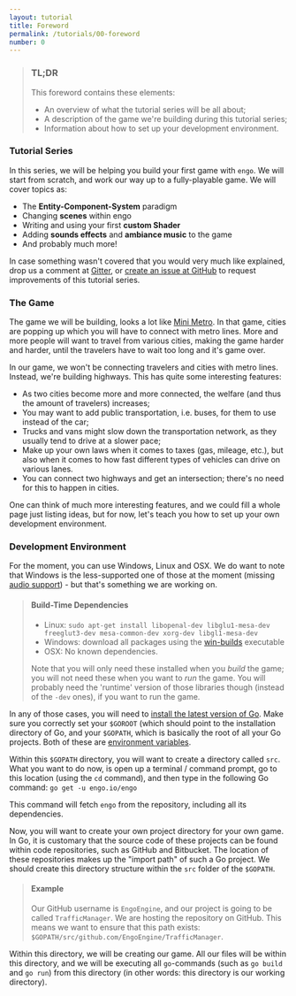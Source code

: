 ```yaml
---
layout: tutorial
title: Foreword
permalink: /tutorials/00-foreword
number: 0
---
```


> ### TL;DR
> This foreword contains these elements:
>
> * An overview of what the tutorial series will be all about;
> * A description of the game we're building during this tutorial series;
> * Information about how to set up your development environment. 

### Tutorial Series

In this series, we will be helping you build your first game with `engo`. We will start from scratch, and work
our way up to a fully-playable game. We will cover topics as:

* The **Entity-Component-System** paradigm
* Changing **scenes** within engo
* Writing and using your first **custom Shader**
* Adding **sounds effects** and **ambiance music** to the game
* And probably much more!

In case something wasn't covered that you would very much like explained, drop us a comment at 
[Gitter](https://gitter.im/EngoEngine/engo), or [create an issue at 
GitHub](https://github.com/EngoEngine/engoengine.github.io/issues/new) to request improvements of this tutorial series.  

### The Game
The game we will be building, looks a lot like [Mini Metro](http://store.steampowered.com/app/287980/). In that game, 
cities are popping up which you will have to connect with metro lines. More and more people will want to travel from
various cities, making the game harder and harder, until the travelers have to wait too long and it's game over. 

In our game, we won't be connecting travelers and cities with metro lines. Instead, we're building highways. This has
quite some interesting features:

* As two cities become more and more connected, the welfare (and thus the amount of travelers) increases;
* You may want to add public transportation, i.e. buses, for them to use instead of the car;
* Trucks and vans might slow down the transportation network, as they usually tend to drive at a slower pace;
* Make up your own laws when it comes to taxes (gas, mileage, etc.), but also when it comes to how fast different
types of vehicles can drive on various lanes. 
* You can connect two highways and get an intersection; there's no need for this to happen in cities.

One can think of much more interesting features, and we could fill a whole page just listing ideas, but for now, let's
teach you how to set up your own development environment. 

### Development Environment
For the moment, you can use Windows, Linux and OSX. We do want to note that Windows is the less-supported one of those
at the moment (missing [audio support](https://github.com/EngoEngine/engo/issues/174)) - but that's something we are 
working on. 

> #### Build-Time Dependencies
> * Linux: `sudo apt-get install libopenal-dev libglu1-mesa-dev freeglut3-dev mesa-common-dev xorg-dev libgl1-mesa-dev`
> * Windows: download all packages using the [win-builds](http://win-builds.org/doku.php/download_and_installation_from_windows) executable
> * OSX: No known dependencies.
>
> Note that you will only need these installed when you *build* the game; you will not need these when you want to
> *run* the game. You will probably need the 'runtime' version of those libraries though (instead of the `-dev` ones),
> if you want to run the game. 
 
In any of those cases, you will need to [install the latest version of Go](https://golang.org/dl/). Make sure you 
correctly set your `$GOROOT` (which should point to the installation directory of Go, and your `$GOPATH`, which is
basically the root of all your Go projects. Both of these are 
[environment variables](https://en.wikipedia.org/wiki/Environment_variable). 

Within this `$GOPATH` directory, you will want to create a directory called `src`. What you want to do now, is open
up a terminal / command prompt, go to this location (using the `cd` command), and then type in the following Go command:
`go get -u engo.io/engo`

This command will fetch `engo` from the repository, including all its dependencies. 

Now, you will want to create your own project directory for your own game. In Go, it is customary that the source code
of these projects can be found within code repositories, such as GitHub and Bitbucket. The location of these 
repositories makes up the "import path" of such a Go project. We should create this directory structure within the `src`
folder of the `$GOPATH`. 

> #### Example
> Our GitHub username is `EngoEngine`, and our project is going to be called `TrafficManager`. We are hosting the repository on 
> GitHub. This means we want to ensure that this path exists: `$GOPATH/src/github.com/EngoEngine/TrafficManager`. 

Within this directory, we will be creating our game. All our files will be within this directory, and we will be 
executing all `go`-commands (such as `go build` and `go run`) from this directory (in other words: this directory
is our working directory). 
